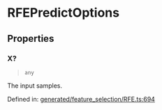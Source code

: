 # RFEPredictOptions

## Properties

### X?

> `any`

The input samples.

Defined in:  [generated/feature\_selection/RFE.ts:694](https://github.com/transitive-bullshit/scikit-learn-ts/blob/92ab806/packages/sklearn/src/generated/feature_selection/RFE.ts#L694)
